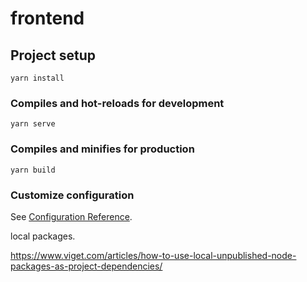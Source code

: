 # frontend

## Project setup
```
yarn install
```

### Compiles and hot-reloads for development
```
yarn serve
```

### Compiles and minifies for production
```
yarn build
```

### Customize configuration
See [Configuration Reference](https://cli.vuejs.org/config/).


local packages.

https://www.viget.com/articles/how-to-use-local-unpublished-node-packages-as-project-dependencies/

